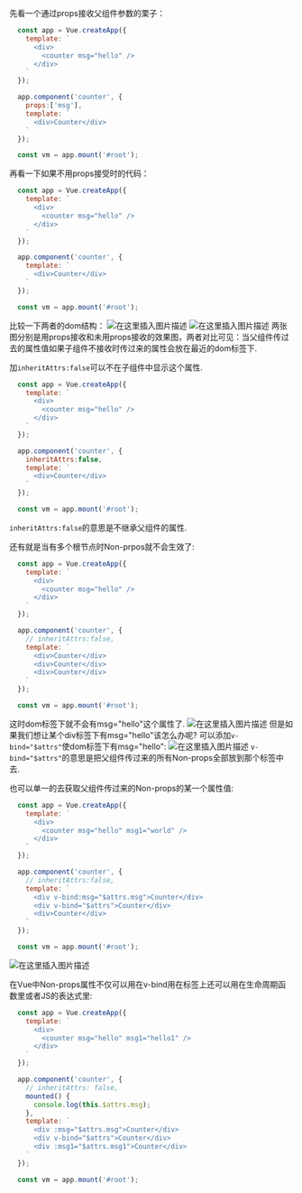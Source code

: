 ﻿先看一个通过props接收父组件参数的栗子：

```javascript
  const app = Vue.createApp({
    template: `
      <div>
        <counter msg="hello" />
      </div>
    `
  });

  app.component('counter', {
    props:['msg'],
    template: `
      <div>Counter</div>
    `
  });

  const vm = app.mount('#root');
```
再看一下如果不用props接受时的代码：

```javascript
  const app = Vue.createApp({
    template: `
      <div>
        <counter msg="hello" />
      </div>
    `
  });

  app.component('counter', {
    template: `
      <div>Counter</div>
    `
  });

  const vm = app.mount('#root');
```
比较一下两者的dom结构：
![在这里插入图片描述](https://img-blog.csdnimg.cn/20210604150303423.png#pic_center)
![在这里插入图片描述](https://img-blog.csdnimg.cn/20210604150310796.png#pic_center)
两张图分别是用props接收和未用props接收的效果图，两者对比可见：当父组件传过去的属性值如果子组件不接收时传过来的属性会放在最近的dom标签下.

加`inheritAttrs:false`可以不在子组件中显示这个属性.

```javascript
  const app = Vue.createApp({
    template: `
      <div>
        <counter msg="hello" />
      </div>
    `
  });

  app.component('counter', {
    inheritAttrs:false,
    template: `
      <div>Counter</div>
    `
  });

  const vm = app.mount('#root');
```
`inheritAttrs:false`的意思是不继承父组件的属性.


还有就是当有多个根节点时Non-prpos就不会生效了:

```javascript
  const app = Vue.createApp({
    template: `
      <div>
        <counter msg="hello" />
      </div>
    `
  });

  app.component('counter', {
    // inheritAttrs:false,
    template: `
      <div>Counter</div>
      <div>Counter</div>
      <div>Counter</div>
    `
  });

  const vm = app.mount('#root');
```
这时dom标签下就不会有msg="hello"这个属性了.
![在这里插入图片描述](https://img-blog.csdnimg.cn/2021060419405836.png#pic_center)
但是如果我们想让某个div标签下有msg="hello"该怎么办呢?
可以添加`v-bind="$attrs"`使dom标签下有msg="hello":
![在这里插入图片描述](https://img-blog.csdnimg.cn/20210604194329985.png#pic_center)
`v-bind="$attrs"`的意思是把父组件传过来的所有Non-props全部放到那个标签中去.

也可以单一的去获取父组件传过来的Non-props的某一个属性值:

```javascript
  const app = Vue.createApp({
    template: `
      <div>
        <counter msg="hello" msg1="world" />
      </div>
    `
  });

  app.component('counter', {
    // inheritAttrs:false,
    template: `
      <div v-bind:msg="$attrs.msg">Counter</div>
      <div v-bind="$attrs">Counter</div>
      <div>Counter</div>
    `
  });

  const vm = app.mount('#root');
```
![在这里插入图片描述](https://img-blog.csdnimg.cn/20210604194805800.png#pic_center)

在Vue中Non-props属性不仅可以用在v-bind用在标签上还可以用在生命周期函数里或者JS的表达式里:

```javascript
  const app = Vue.createApp({
    template: `
      <div>
        <counter msg="hello" msg1="hello1" />
      </div>
    `
  });

  app.component('counter', {
    // inheritAttrs: false,
    mounted() {
      console.log(this.$attrs.msg);
    },
    template: `
      <div :msg="$attrs.msg">Counter</div>
      <div v-bind="$attrs">Counter</div>
      <div :msg1="$attrs.msg1">Counter</div>
    `
  });

  const vm = app.mount('#root');
```

